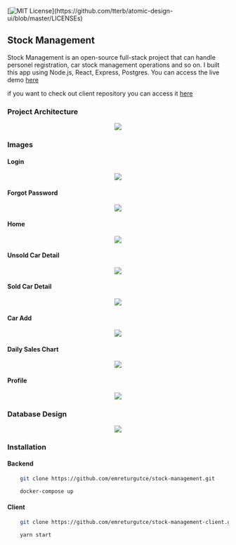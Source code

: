 [![MIT License](https://img.shields.io/apm/l/atomic-design-ui.svg?)](https://github.com/tterb/atomic-design-ui/blob/master/LICENSEs)

## Stock Management

Stock Management is an open-source full-stack project that can handle personel registration, car stock management operations and so on. I built this app using Node.js, React, Express, Postgres. You can access the live demo [here](https://stock-management-app.netlify.app)

if you want to check out client repository you can access it [here](https://github.com/emreturgutce/stock-management-client)

### Project Architecture

<p align="center">
    <img src="photos/architecture.png" />
</p>

### Images

#### Login

<p align="center">
    <img src="photos/login.png" />
</p>

#### Forgot Password

<p align="center">
    <img src="photos/forgot-password.png" />
</p>

#### Home

<p align="center">
    <img src="photos/homepage.png" />
</p>

#### Unsold Car Detail

<p align="center">
    <img src="photos/unsold-car-detail.png" />
</p>

#### Sold Car Detail

<p align="center">
    <img src="photos/sold-car-detail.png" />
</p>

#### Car Add

<p align="center">
    <img src="photos/add-car.png" />
</p>

#### Daily Sales Chart

<p align="center">
    <img src="photos/graph.png" />
</p>

#### Profile

<p align="center">
    <img src="photos/profile.png" />
</p>

### Database Design

<p align="center">
    <img src="photos/db.png" />
</p>

### Installation

#### Backend

```bash
    git clone https://github.com/emreturgutce/stock-management.git
```

```bash
    docker-compose up
```

#### Client

```bash
    git clone https://github.com/emreturgutce/stock-management-client.git
```

```bash
    yarn start
```
